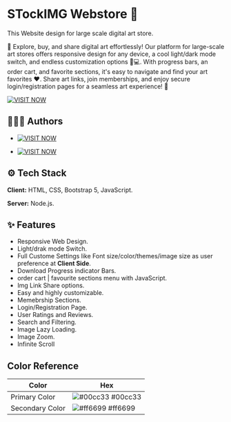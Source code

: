 
# STockIMG Webstore 🏬 

This Website design for large scale digital art store.

🎨 Explore, buy, and share digital art effortlessly! Our platform for large-scale art stores offers responsive design for any device, a cool light/dark mode switch, and endless customization options 🌈💻. With progress bars, an order cart, and favorite sections, it's easy to navigate and find your art favorites ❤️. Share art links, join memberships, and enjoy secure login/registration pages for a seamless art experience! 🚀

[![VISIT NOW](https://img.shields.io/badge/visit_now-ff0000?style=for-the-badge&logo=&logoColor=red)](https://stockimg.nasu.live)




## 👷🏾‍♂️ Authors

- [![VISIT NOW](https://img.shields.io/badge/Self_nasu-blue?style=for-the-badge&logo=&logoColor=white)](https://nasu.live)

- [![VISIT NOW](https://img.shields.io/badge/Tushar-blue?style=for-the-badge&logo=&logoColor=white)](https://github.com/Tushar1504)


## ⚙ Tech Stack

**Client:** HTML, CSS, Bootstrap 5, JavaScript.

**Server:** Node.js.


## ✨ Features

- Responsive Web Design. 
- Light/drak mode Switch.
- Full Custome Settings like Font size/color/themes/image size as user preference at **Client Side**.
- Download Progress indicator Bars.
- order cart | favourite sections menu with JavaScript.
- Img Link Share options.
- Easy and highly customizable. 
- Memebrship Sections.
- Login/Registration Page.
- User Ratings and Reviews.
- Search and Filtering.
- Image Lazy Loading.
- Image Zoom.
- Infinite Scroll

  
## Color Reference

| Color             | Hex                                                                |
| ----------------- | ------------------------------------------------------------------ |
| Primary Color | ![#00cc33](https://via.placeholder.com/10/00cc33?text=+) #00cc33 |
| Secondary Color | ![#ff6699](https://via.placeholder.com/10/ff6699?text=+) #ff6699 |

